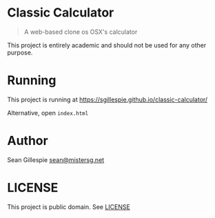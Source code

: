 # Classic Calculator
> A web-based clone os OSX's calculator

This project is entirely academic and should not be used for any other purpose.

# Running
This project is running at https://sgillespie.github.io/classic-calculator/


Alternative, open `index.html`

# Author
Sean Gillespie <sean@mistersg.net>

# LICENSE
This project is public domain. See [LICENSE](LICENSE)

